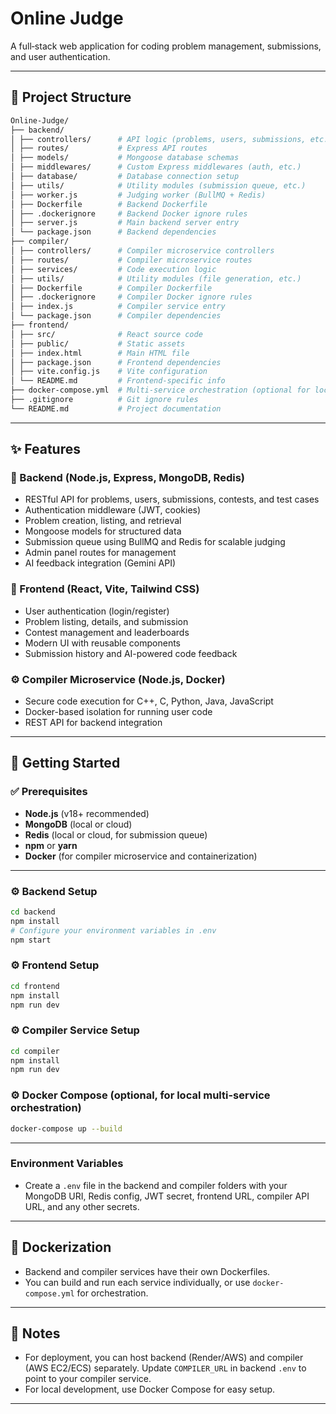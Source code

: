 # Online Judge

A full‑stack web application for coding problem management, submissions, and user authentication.

---

## 📂 Project Structure
```bash
Online-Judge/
├── backend/
│ ├── controllers/      # API logic (problems, users, submissions, etc.)
│ ├── routes/           # Express API routes
│ ├── models/           # Mongoose database schemas
│ ├── middlewares/      # Custom Express middlewares (auth, etc.)
│ ├── database/         # Database connection setup
│ ├── utils/            # Utility modules (submission queue, etc.)
│ ├── worker.js         # Judging worker (BullMQ + Redis)
│ ├── Dockerfile        # Backend Dockerfile
│ ├── .dockerignore     # Backend Docker ignore rules
│ ├── server.js         # Main backend server entry
│ └── package.json      # Backend dependencies
├── compiler/
│ ├── controllers/      # Compiler microservice controllers
│ ├── routes/           # Compiler microservice routes
│ ├── services/         # Code execution logic
│ ├── utils/            # Utility modules (file generation, etc.)
│ ├── Dockerfile        # Compiler Dockerfile
│ ├── .dockerignore     # Compiler Docker ignore rules
│ ├── index.js          # Compiler service entry
│ └── package.json      # Compiler dependencies
├── frontend/
│ ├── src/              # React source code
│ ├── public/           # Static assets
│ ├── index.html        # Main HTML file
│ ├── package.json      # Frontend dependencies
│ ├── vite.config.js    # Vite configuration
│ └── README.md         # Frontend-specific info
├── docker-compose.yml  # Multi-service orchestration (optional for local/AWS)
├── .gitignore          # Git ignore rules
└── README.md           # Project documentation
```

---

## ✨ Features

### 🔧 Backend (Node.js, Express, MongoDB, Redis)
- RESTful API for problems, users, submissions, contests, and test cases
- Authentication middleware (JWT, cookies)
- Problem creation, listing, and retrieval
- Mongoose models for structured data
- Submission queue using BullMQ and Redis for scalable judging
- Admin panel routes for management
- AI feedback integration (Gemini API)

### 🎨 Frontend (React, Vite, Tailwind CSS)
- User authentication (login/register)
- Problem listing, details, and submission
- Contest management and leaderboards
- Modern UI with reusable components
- Submission history and AI-powered code feedback

### ⚙️ Compiler Microservice (Node.js, Docker)
- Secure code execution for C++, C, Python, Java, JavaScript
- Docker-based isolation for running user code
- REST API for backend integration

---

## 🚀 Getting Started

### ✅ Prerequisites
- **Node.js** (v18+ recommended)
- **MongoDB** (local or cloud)
- **Redis** (local or cloud, for submission queue)
- **npm** or **yarn**
- **Docker** (for compiler microservice and containerization)

---

### ⚙️ Backend Setup

```bash
cd backend
npm install
# Configure your environment variables in .env
npm start
```

### ⚙️ Frontend Setup

```bash
cd frontend
npm install
npm run dev
```

### ⚙️ Compiler Service Setup

```bash
cd compiler
npm install
npm run dev
```

### ⚙️ Docker Compose (optional, for local multi-service orchestration)

```bash
docker-compose up --build
```

---

### Environment Variables

- Create a `.env` file in the backend and compiler folders with your MongoDB URI, Redis config, JWT secret, frontend URL, compiler API URL, and any other secrets.

---

## 🐳 Dockerization

- Backend and compiler services have their own Dockerfiles.
- You can build and run each service individually, or use `docker-compose.yml` for orchestration.

---

## 📝 Notes

- For deployment, you can host backend (Render/AWS) and compiler (AWS EC2/ECS) separately. Update `COMPILER_URL` in backend `.env` to point to your compiler service.
- For local development, use Docker Compose for easy setup.

---